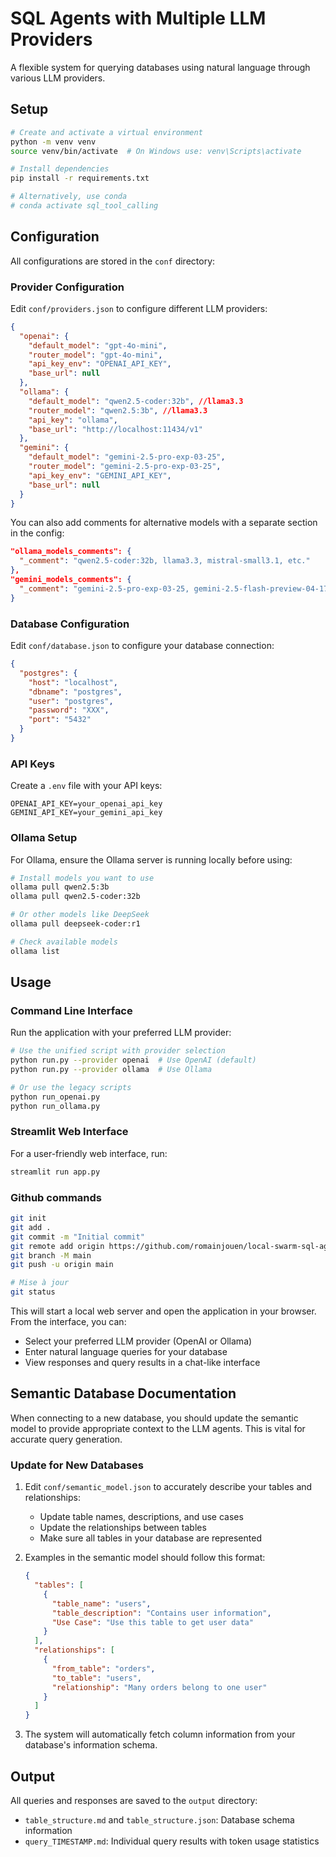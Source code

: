 # SQL Agents with Multiple LLM Providers

A flexible system for querying databases using natural language through various LLM providers.

## Setup

```bash
# Create and activate a virtual environment
python -m venv venv
source venv/bin/activate  # On Windows use: venv\Scripts\activate

# Install dependencies
pip install -r requirements.txt

# Alternatively, use conda
# conda activate sql_tool_calling
```

## Configuration

All configurations are stored in the `conf` directory:

### Provider Configuration

Edit `conf/providers.json` to configure different LLM providers:

```json
{
  "openai": {
    "default_model": "gpt-4o-mini",
    "router_model": "gpt-4o-mini",
    "api_key_env": "OPENAI_API_KEY",
    "base_url": null
  },
  "ollama": {
    "default_model": "qwen2.5-coder:32b", //llama3.3
    "router_model": "qwen2.5:3b", //llama3.3
    "api_key": "ollama",
    "base_url": "http://localhost:11434/v1"
  },
  "gemini": {
    "default_model": "gemini-2.5-pro-exp-03-25",
    "router_model": "gemini-2.5-pro-exp-03-25",
    "api_key_env": "GEMINI_API_KEY",
    "base_url": null
  }
}
```

You can also add comments for alternative models with a separate section in the config:

```json
"ollama_models_comments": {
  "_comment": "qwen2.5-coder:32b, llama3.3, mistral-small3.1, etc."
},
"gemini_models_comments": {
  "_comment": "gemini-2.5-pro-exp-03-25, gemini-2.5-flash-preview-04-17, gemini-2.0-flash"
}
```

### Database Configuration

Edit `conf/database.json` to configure your database connection:

```json
{
  "postgres": {
    "host": "localhost",
    "dbname": "postgres",
    "user": "postgres",
    "password": "XXX",
    "port": "5432"
  }
}
```

### API Keys

Create a `.env` file with your API keys:
```
OPENAI_API_KEY=your_openai_api_key
GEMINI_API_KEY=your_gemini_api_key
```

### Ollama Setup

For Ollama, ensure the Ollama server is running locally before using:
```bash
# Install models you want to use
ollama pull qwen2.5:3b
ollama pull qwen2.5-coder:32b

# Or other models like DeepSeek
ollama pull deepseek-coder:r1

# Check available models
ollama list
```

## Usage

### Command Line Interface

Run the application with your preferred LLM provider:

```bash
# Use the unified script with provider selection
python run.py --provider openai  # Use OpenAI (default)
python run.py --provider ollama  # Use Ollama

# Or use the legacy scripts
python run_openai.py
python run_ollama.py
```

### Streamlit Web Interface

For a user-friendly web interface, run:

```bash
streamlit run app.py
```

### Github commands
```bash
git init
git add .
git commit -m "Initial commit"
git remote add origin https://github.com/romainjouen/local-swarm-sql-agents.git
git branch -M main
git push -u origin main

# Mise à jour
git status

```

This will start a local web server and open the application in your browser. From the interface, you can:
- Select your preferred LLM provider (OpenAI or Ollama)
- Enter natural language queries for your database
- View responses and query results in a chat-like interface

## Semantic Database Documentation

When connecting to a new database, you should update the semantic model to provide appropriate context to the LLM agents. This is vital for accurate query generation.

### Update for New Databases

1. Edit `conf/semantic_model.json` to accurately describe your tables and relationships:
   - Update table names, descriptions, and use cases
   - Update the relationships between tables
   - Make sure all tables in your database are represented

2. Examples in the semantic model should follow this format:
   ```json
   {
     "tables": [
       {
         "table_name": "users",
         "table_description": "Contains user information",
         "Use Case": "Use this table to get user data"
       }
     ],
     "relationships": [
       {
         "from_table": "orders",
         "to_table": "users",
         "relationship": "Many orders belong to one user"
       }
     ]
   }
   ```

3. The system will automatically fetch column information from your database's information schema.

## Output

All queries and responses are saved to the `output` directory:
- `table_structure.md` and `table_structure.json`: Database schema information
- `query_TIMESTAMP.md`: Individual query results with token usage statistics